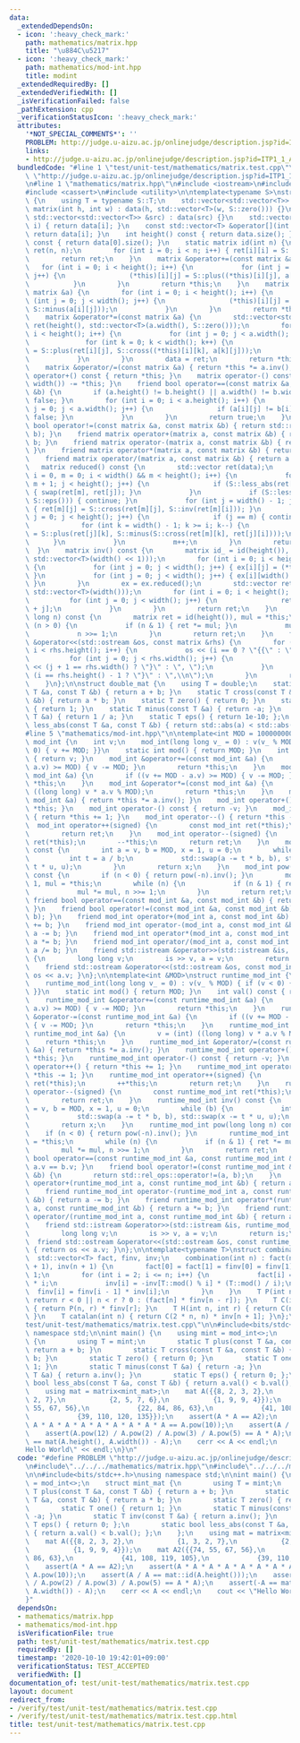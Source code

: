 ```yaml
---
data:
  _extendedDependsOn:
  - icon: ':heavy_check_mark:'
    path: mathematics/matrix.hpp
    title: "\u884C\u5217"
  - icon: ':heavy_check_mark:'
    path: mathematics/mod-int.hpp
    title: modint
  _extendedRequiredBy: []
  _extendedVerifiedWith: []
  _isVerificationFailed: false
  _pathExtension: cpp
  _verificationStatusIcon: ':heavy_check_mark:'
  attributes:
    '*NOT_SPECIAL_COMMENTS*': ''
    PROBLEM: http://judge.u-aizu.ac.jp/onlinejudge/description.jsp?id=ITP1_1_A&lang=ja
    links:
    - http://judge.u-aizu.ac.jp/onlinejudge/description.jsp?id=ITP1_1_A&lang=ja
  bundledCode: "#line 1 \"test/unit-test/mathematics/matrix.test.cpp\"\n#define PROBLEM\
    \ \"http://judge.u-aizu.ac.jp/onlinejudge/description.jsp?id=ITP1_1_A&lang=ja\"\
    \n#line 1 \"mathematics/matrix.hpp\"\n#include <iostream>\n#include <vector>\n\
    #include <cassert>\n#include <utility>\n\ntemplate<typename S>\nstruct matrix\
    \ {\n    using T = typename S::T;\n    std::vector<std::vector<T>> data;\n   \
    \ matrix(int h, int w) : data(h, std::vector<T>(w, S::zero())) {}\n    matrix(const\
    \ std::vector<std::vector<T>> &src) : data(src) {}\n    std::vector<T> &operator[](int\
    \ i) { return data[i]; }\n    const std::vector<T> &operator[](int i) const {\
    \ return data[i]; }\n    int height() const { return data.size(); }\n    int width()\
    \ const { return data[0].size(); }\n    static matrix id(int n) {\n        matrix\
    \ ret(n, n);\n        for (int i = 0; i < n; i++) { ret[i][i] = S::one(); }\n\
    \        return ret;\n    }\n    matrix &operator+=(const matrix &a) {\n     \
    \   for (int i = 0; i < height(); i++) {\n            for (int j = 0; j < width();\
    \ j++) {\n                (*this)[i][j] = S::plus((*this)[i][j], a[i][j]);\n \
    \           }\n        }\n        return *this;\n    }\n    matrix &operator-=(const\
    \ matrix &a) {\n        for (int i = 0; i < height(); i++) {\n            for\
    \ (int j = 0; j < width(); j++) {\n                (*this)[i][j] = S::plus((*this)[i][j],\
    \ S::minus(a[i][j]));\n            }\n        }\n        return *this;\n    }\n\
    \    matrix &operator*=(const matrix &a) {\n        std::vector<std::vector<T>>\
    \ ret(height(), std::vector<T>(a.width(), S::zero()));\n        for (int i = 0;\
    \ i < height(); i++) {\n            for (int j = 0; j < a.width(); j++) {\n  \
    \              for (int k = 0; k < width(); k++) {\n                    ret[i][j]\
    \ = S::plus(ret[i][j], S::cross((*this)[i][k], a[k][j]));\n                }\n\
    \            }\n        }\n        data = ret;\n        return *this;\n    }\n\
    \    matrix &operator/=(const matrix &a) { return *this *= a.inv(); }\n    matrix\
    \ operator+() const { return *this; }\n    matrix operator-() const { return matrix(height(),\
    \ width()) -= *this; }\n    friend bool operator==(const matrix &a, const matrix\
    \ &b) {\n        if (a.height() != b.height() || a.width() != b.width()) { return\
    \ false; }\n        for (int i = 0; i < a.height(); i++) {\n            for (int\
    \ j = 0; j < a.width(); j++) {\n                if (a[i][j] != b[i][j]) { return\
    \ false; }\n            }\n        }\n        return true;\n    }\n    friend\
    \ bool operator!=(const matrix &a, const matrix &b) { return std::rel_ops::operator!=(a,\
    \ b); }\n    friend matrix operator+(matrix a, const matrix &b) { return a +=\
    \ b; }\n    friend matrix operator-(matrix a, const matrix &b) { return a -= b;\
    \ }\n    friend matrix operator*(matrix a, const matrix &b) { return a *= b; }\n\
    \    friend matrix operator/(matrix a, const matrix &b) { return a /= b; }\n \
    \   matrix reduced() const {\n        std::vector ret(data);\n        for (int\
    \ i = 0, m = 0; i < width() && m < height(); i++) {\n            for (int j =\
    \ m + 1; j < height(); j++) {\n                if (S::less_abs(ret[m][i], ret[j][i]))\
    \ { swap(ret[m], ret[j]); }\n            }\n            if (S::less_abs(ret[m][i],\
    \ S::eps())) { continue; }\n            for (int j = width() - 1; j >= i; j--)\
    \ { ret[m][j] = S::cross(ret[m][j], S::inv(ret[m][i])); }\n            for (int\
    \ j = 0; j < height(); j++) {\n                if (j == m) { continue; }\n   \
    \             for (int k = width() - 1; k >= i; k--) {\n                    ret[j][k]\
    \ = S::plus(ret[j][k], S::minus(S::cross(ret[m][k], ret[j][i])));\n          \
    \      }\n            }\n            m++;\n        }\n        return ret;\n  \
    \  }\n    matrix inv() const {\n        matrix id_ = id(height()), ex(std::vector(height(),\
    \ std::vector<T>(width() << 1)));\n        for (int i = 0; i < height(); i++)\
    \ {\n            for (int j = 0; j < width(); j++) { ex[i][j] = (*this)[i][j];\
    \ }\n            for (int j = 0; j < width(); j++) { ex[i][width() + j] = id_[i][j];\
    \ }\n        }\n        ex = ex.reduced();\n        std::vector ret(height(),\
    \ std::vector<T>(width()));\n        for (int i = 0; i < height(); i++) {\n  \
    \          for (int j = 0; j < width(); j++) {\n                ret[i][j] = ex[i][width()\
    \ + j];\n            }\n        }\n        return ret;\n    }\n    matrix pow(long\
    \ long n) const {\n        matrix ret = id(height()), mul = *this;\n        while\
    \ (n > 0) {\n            if (n & 1) { ret *= mul; }\n            mul *= mul;\n\
    \            n >>= 1;\n        }\n        return ret;\n    }\n    friend std::ostream\
    \ &operator<<(std::ostream &os, const matrix &rhs) {\n        for (int i = 0;\
    \ i < rhs.height(); i++) {\n            os << (i == 0 ? \"{{\" : \" {\");\n  \
    \          for (int j = 0; j < rhs.width(); j++) {\n                os << rhs[i][j]\
    \ << (j + 1 == rhs.width() ? \"}\" : \", \");\n            }\n            os <<\
    \ (i == rhs.height() - 1 ? \"}\" : \",\\n\");\n        }\n        return os;\n\
    \    }\n};\n\nstruct double_mat {\n    using T = double;\n    static T plus(const\
    \ T &a, const T &b) { return a + b; }\n    static T cross(const T &a, const T\
    \ &b) { return a * b; }\n    static T zero() { return 0; }\n    static T one()\
    \ { return 1; }\n    static T minus(const T &a) { return -a; }\n    static T inv(const\
    \ T &a) { return 1 / a; }\n    static T eps() { return 1e-10; };\n    static bool\
    \ less_abs(const T &a, const T &b) { return std::abs(a) < std::abs(b); };\n};\n\
    #line 5 \"mathematics/mod-int.hpp\"\n\ntemplate<int MOD = 1000000007>\nstruct\
    \ mod_int {\n    int v;\n    mod_int(long long v_ = 0) : v(v_ % MOD) { if (v <\
    \ 0) { v += MOD; }}\n    static int mod() { return MOD; }\n    int val() const\
    \ { return v; }\n    mod_int &operator+=(const mod_int &a) {\n        if ((v +=\
    \ a.v) >= MOD) { v -= MOD; }\n        return *this;\n    }\n    mod_int &operator-=(const\
    \ mod_int &a) {\n        if ((v += MOD - a.v) >= MOD) { v -= MOD; }\n        return\
    \ *this;\n    }\n    mod_int &operator*=(const mod_int &a) {\n        v = (int)\
    \ ((long long) v * a.v % MOD);\n        return *this;\n    }\n    mod_int &operator/=(const\
    \ mod_int &a) { return *this *= a.inv(); }\n    mod_int operator+() const { return\
    \ *this; }\n    mod_int operator-() const { return -v; }\n    mod_int operator++()\
    \ { return *this += 1; }\n    mod_int operator--() { return *this -= 1; }\n  \
    \  mod_int operator++(signed) {\n        const mod_int ret(*this);\n        ++*this;\n\
    \        return ret;\n    }\n    mod_int operator--(signed) {\n        const mod_int\
    \ ret(*this);\n        --*this;\n        return ret;\n    }\n    mod_int inv()\
    \ const {\n        int a = v, b = MOD, x = 1, u = 0;\n        while (b) {\n  \
    \          int t = a / b;\n            std::swap(a -= t * b, b), std::swap(x -=\
    \ t * u, u);\n        }\n        return x;\n    }\n    mod_int pow(long long n)\
    \ const {\n        if (n < 0) { return pow(-n).inv(); }\n        mod_int ret =\
    \ 1, mul = *this;\n        while (n) {\n            if (n & 1) { ret *= mul; }\n\
    \            mul *= mul, n >>= 1;\n        }\n        return ret;\n    }\n   \
    \ friend bool operator==(const mod_int &a, const mod_int &b) { return a.v == b.v;\
    \ }\n    friend bool operator!=(const mod_int &a, const mod_int &b) { return std::rel_ops::operator!=(a,\
    \ b); }\n    friend mod_int operator+(mod_int a, const mod_int &b) { return a\
    \ += b; }\n    friend mod_int operator-(mod_int a, const mod_int &b) { return\
    \ a -= b; }\n    friend mod_int operator*(mod_int a, const mod_int &b) { return\
    \ a *= b; }\n    friend mod_int operator/(mod_int a, const mod_int &b) { return\
    \ a /= b; }\n    friend std::istream &operator>>(std::istream &is, mod_int &a)\
    \ {\n        long long v;\n        is >> v, a = v;\n        return is;\n    }\n\
    \    friend std::ostream &operator<<(std::ostream &os, const mod_int &a) { return\
    \ os << a.v; }\n};\n\ntemplate<int &MOD>\nstruct runtime_mod_int {\n    int v;\n\
    \    runtime_mod_int(long long v_ = 0) : v(v_ % MOD) { if (v < 0) { v += MOD;\
    \ }}\n    static int mod() { return MOD; }\n    int val() const { return v; }\n\
    \    runtime_mod_int &operator+=(const runtime_mod_int &a) {\n        if ((v +=\
    \ a.v) >= MOD) { v -= MOD; }\n        return *this;\n    }\n    runtime_mod_int\
    \ &operator-=(const runtime_mod_int &a) {\n        if ((v += MOD - a.v) >= MOD)\
    \ { v -= MOD; }\n        return *this;\n    }\n    runtime_mod_int &operator*=(const\
    \ runtime_mod_int &a) {\n        v = (int) ((long long) v * a.v % MOD);\n    \
    \    return *this;\n    }\n    runtime_mod_int &operator/=(const runtime_mod_int\
    \ &a) { return *this *= a.inv(); }\n    runtime_mod_int operator+() const { return\
    \ *this; }\n    runtime_mod_int operator-() const { return -v; }\n    runtime_mod_int\
    \ operator++() { return *this += 1; }\n    runtime_mod_int operator--() { return\
    \ *this -= 1; }\n    runtime_mod_int operator++(signed) {\n        const runtime_mod_int\
    \ ret(*this);\n        ++*this;\n        return ret;\n    }\n    runtime_mod_int\
    \ operator--(signed) {\n        const runtime_mod_int ret(*this);\n        --*this;\n\
    \        return ret;\n    }\n    runtime_mod_int inv() const {\n        int a\
    \ = v, b = MOD, x = 1, u = 0;\n        while (b) {\n            int t = a / b;\n\
    \            std::swap(a -= t * b, b), std::swap(x -= t * u, u);\n        }\n\
    \        return x;\n    }\n    runtime_mod_int pow(long long n) const {\n    \
    \    if (n < 0) { return pow(-n).inv(); }\n        runtime_mod_int ret = 1, mul\
    \ = *this;\n        while (n) {\n            if (n & 1) { ret *= mul; }\n    \
    \        mul *= mul, n >>= 1;\n        }\n        return ret;\n    }\n    friend\
    \ bool operator==(const runtime_mod_int &a, const runtime_mod_int &b) { return\
    \ a.v == b.v; }\n    friend bool operator!=(const runtime_mod_int &a, const runtime_mod_int\
    \ &b) {\n        return std::rel_ops::operator!=(a, b);\n    }\n    friend runtime_mod_int\
    \ operator+(runtime_mod_int a, const runtime_mod_int &b) { return a += b; }\n\
    \    friend runtime_mod_int operator-(runtime_mod_int a, const runtime_mod_int\
    \ &b) { return a -= b; }\n    friend runtime_mod_int operator*(runtime_mod_int\
    \ a, const runtime_mod_int &b) { return a *= b; }\n    friend runtime_mod_int\
    \ operator/(runtime_mod_int a, const runtime_mod_int &b) { return a /= b; }\n\
    \    friend std::istream &operator>>(std::istream &is, runtime_mod_int &a) {\n\
    \        long long v;\n        is >> v, a = v;\n        return is;\n    }\n  \
    \  friend std::ostream &operator<<(std::ostream &os, const runtime_mod_int &a)\
    \ { return os << a.v; }\n};\n\ntemplate<typename T>\nstruct combination {\n  \
    \  std::vector<T> fact, finv, inv;\n    combination(int n) : fact(n + 1), finv(n\
    \ + 1), inv(n + 1) {\n        fact[0] = fact[1] = finv[0] = finv[1] = inv[1] =\
    \ 1;\n        for (int i = 2; i <= n; i++) {\n            fact[i] = fact[i - 1]\
    \ * i;\n            inv[i] = -inv[T::mod() % i] * (T::mod() / i);\n          \
    \  finv[i] = finv[i - 1] * inv[i];\n        }\n    }\n    T P(int n, int r) {\
    \ return r < 0 || n < r ? 0 : (fact[n] * finv[n - r]); }\n    T C(int n, int r)\
    \ { return P(n, r) * finv[r]; }\n    T H(int n, int r) { return C(n + r - 1, r);\
    \ }\n    T catalan(int n) { return C(2 * n, n) * inv[n + 1]; }\n};\n#line 4 \"\
    test/unit-test/mathematics/matrix.test.cpp\"\n\n#include<bits/stdc++.h>\nusing\
    \ namespace std;\n\nint main() {\n    using mint = mod_int<>;\n    struct mint_mat\
    \ {\n        using T = mint;\n        static T plus(const T &a, const T &b) {\
    \ return a + b; }\n        static T cross(const T &a, const T &b) { return a *\
    \ b; }\n        static T zero() { return 0; }\n        static T one() { return\
    \ 1; }\n        static T minus(const T &a) { return -a; }\n        static T inv(const\
    \ T &a) { return a.inv(); }\n        static T eps() { return 0; };\n        static\
    \ bool less_abs(const T &a, const T &b) { return a.val() < b.val(); };\n    };\n\
    \    using mat = matrix<mint_mat>;\n    mat A({{8, 2, 3, 2},\n           {1, 3,\
    \ 2, 7},\n           {2, 5, 7, 6},\n           {1, 9, 9, 4}});\n    mat A2({{74,\
    \ 55, 67, 56},\n            {22, 84, 86, 63},\n            {41, 108, 119, 105},\n\
    \            {39, 110, 120, 135}});\n    assert(A * A == A2);\n    assert(A *\
    \ A * A * A * A * A * A * A * A * A == A.pow(10));\n    assert(A / A == mat::id(A.height()));\n\
    \    assert(A.pow(12) / A.pow(2) / A.pow(3) / A.pow(5) == A * A);\n    assert(-A\
    \ == mat(A.height(), A.width()) - A);\n    cerr << A << endl;\n    cout << \"\
    Hello World\" << endl;\n}\n"
  code: "#define PROBLEM \"http://judge.u-aizu.ac.jp/onlinejudge/description.jsp?id=ITP1_1_A&lang=ja\"\
    \n#include\"../../../mathematics/matrix.hpp\"\n#include\"../../../mathematics/mod-int.hpp\"\
    \n\n#include<bits/stdc++.h>\nusing namespace std;\n\nint main() {\n    using mint\
    \ = mod_int<>;\n    struct mint_mat {\n        using T = mint;\n        static\
    \ T plus(const T &a, const T &b) { return a + b; }\n        static T cross(const\
    \ T &a, const T &b) { return a * b; }\n        static T zero() { return 0; }\n\
    \        static T one() { return 1; }\n        static T minus(const T &a) { return\
    \ -a; }\n        static T inv(const T &a) { return a.inv(); }\n        static\
    \ T eps() { return 0; };\n        static bool less_abs(const T &a, const T &b)\
    \ { return a.val() < b.val(); };\n    };\n    using mat = matrix<mint_mat>;\n\
    \    mat A({{8, 2, 3, 2},\n           {1, 3, 2, 7},\n           {2, 5, 7, 6},\n\
    \           {1, 9, 9, 4}});\n    mat A2({{74, 55, 67, 56},\n            {22, 84,\
    \ 86, 63},\n            {41, 108, 119, 105},\n            {39, 110, 120, 135}});\n\
    \    assert(A * A == A2);\n    assert(A * A * A * A * A * A * A * A * A * A ==\
    \ A.pow(10));\n    assert(A / A == mat::id(A.height()));\n    assert(A.pow(12)\
    \ / A.pow(2) / A.pow(3) / A.pow(5) == A * A);\n    assert(-A == mat(A.height(),\
    \ A.width()) - A);\n    cerr << A << endl;\n    cout << \"Hello World\" << endl;\n\
    }"
  dependsOn:
  - mathematics/matrix.hpp
  - mathematics/mod-int.hpp
  isVerificationFile: true
  path: test/unit-test/mathematics/matrix.test.cpp
  requiredBy: []
  timestamp: '2020-10-10 19:42:01+09:00'
  verificationStatus: TEST_ACCEPTED
  verifiedWith: []
documentation_of: test/unit-test/mathematics/matrix.test.cpp
layout: document
redirect_from:
- /verify/test/unit-test/mathematics/matrix.test.cpp
- /verify/test/unit-test/mathematics/matrix.test.cpp.html
title: test/unit-test/mathematics/matrix.test.cpp
---
```

